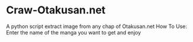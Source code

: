 # Craw-Otakusan.net
A python script extract image from any chap of Otakusan.net
How To Use:
Enter the name of the manga you want to get and enjoy
